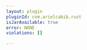 ```yaml
---
layout: plugin
pluginId: com.arielcabib.rust
isJarAvailable: true
error: NONE
violations: []

---
```

